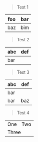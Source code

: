 > Test 1

| foo | bar |
| --- | --- |
| baz | bim |

> Test 2

| abc | def |
| - | - |
| bar |

> Test 3

| abc | def |
| --- | --- |
| bar |
| bar | baz | boo |

> Test 4

<table>
  <tr>
    <td>One</td>
    <td>Two</td>
  </tr>
  <tr>
    <td colspan="2">Three</td>
  </tr>
</table>
